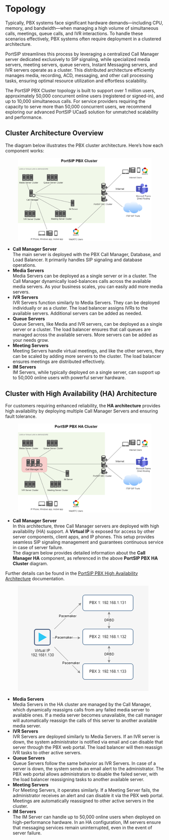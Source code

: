 # Topology

Typically, PBX systems face significant hardware demands—including CPU, memory, and bandwidth—when managing a high volume of simultaneous calls, meetings, queue calls, and IVR interactions. To handle these scenarios effectively, PBX systems often require deployment in a clustered architecture.

PortSIP streamlines this process by leveraging a centralized Call Manager server dedicated exclusively to SIP signaling, while specialized media servers, meeting servers, queue servers, Instant Messaging servers, and IVR servers operate as a cluster. This distributed architecture efficiently manages media, recording, ACD, messaging, and other call processing tasks, ensuring optimal resource utilization and effortless scalability.

The PortSIP PBX Cluster topology is built to support over 1 million users, approximately 50,000 concurrent online users (registered or signed-in), and up to 10,000 simultaneous calls. For service providers requiring the capacity to serve more than 50,000 concurrent users, we recommend exploring our advanced PortSIP UCaaS solution for unmatched scalability and performance.

## Cluster Architecture Overview

The diagram below illustrates the PBX cluster architecture. Here’s how each component works:

<figure><img src="../../.gitbook/assets/pbx_cluster_v22.png" alt=""><figcaption></figcaption></figure>

* **Call Manager Server**\
  The main server is deployed with the PBX Call Manager, Database, and Load Balancer. It primarily handles SIP signaling and database operations.
* **Media Servers**\
  Media Servers can be deployed as a single server or in a cluster. The Call Manager dynamically load-balances calls across the available media servers. As your business scales, you can easily add more media servers.
* **IVR Servers**\
  IVR Servers function similarly to Media Servers. They can be deployed individually or as a cluster. The load balancer assigns IVRs to the available servers. Additional servers can be added as needed.
* **Queue Servers**\
  Queue Servers, like Media and IVR servers, can be deployed as a single server or a cluster. The load balancer ensures that call queues are managed across the available servers. More servers can be added as your needs grow.
* **Meeting Servers**\
  Meeting Servers handle virtual meetings, and like the other servers, they can be scaled by adding more servers to the cluster. The load balancer ensures meetings are distributed effectively.
* **IM Servers**\
  IM Servers, while typically deployed on a single server, can support up to 50,000 online users with powerful server hardware.

## Cluster with High Availability (HA) Architecture

For customers requiring enhanced reliability, the **HA architecture** provides high availability by deploying multiple Call Manager Servers and ensuring fault tolerance.

<figure><img src="../../.gitbook/assets/pbx_ha_cluster_diagram_v22.png" alt=""><figcaption></figcaption></figure>

* **Call Manager Server**\
  In this architecture, three Call Manager servers are deployed with high availability (HA) support. A **Virtual IP** is exposed for access by other server components, client apps, and IP phones. This setup provides seamless SIP signaling management and guarantees continuous service in case of server failure. \
  The diagram below provides detailed information about the **Call Manager HA** component, as referenced in the above **PortSIP PBX** **HA Cluster** diagram.&#x20;

Further details can be found in the [PortSIP PBX High Availability Architecture](../high-availability-v16.x/high-availability-for-on-premise/portsip-pbx-high-availability.md) documentation.

<figure><img src="../../.gitbook/assets/ha_callmanager.png" alt=""><figcaption></figcaption></figure>

* **Media Servers**\
  Media Servers in the HA cluster are managed by the Call Manager, which dynamically reassigns calls from any failed media server to available ones. If a media server becomes unavailable, the call manager will automatically reassign the calls of this server to another available media server.
* **IVR Servers**\
  IVR Servers are deployed similarly to Media Servers. If an IVR server is down, the system administrator is notified via email and can disable that server through the PBX web portal. The load balancer will then reassign IVR tasks to other active servers.
* **Queue Servers**\
  Queue Servers follow the same behavior as IVR Servers. In case of a server is down, the system sends an email alert to the administrator. The PBX web portal allows administrators to disable the failed server, with the load balancer reassigning tasks to another available server.
* **Meeting Servers**\
  For Meeting Servers, it operates similarly. If a Meeting Server fails, the administrator receives an alert and can disable it via the PBX web portal. Meetings are automatically reassigned to other active servers in the cluster.
* **IM Servers**\
  The IM Server can handle up to 50,000 online users when deployed on high-performance hardware. In an HA configuration, IM servers ensure that messaging services remain uninterrupted, even in the event of server failure.

